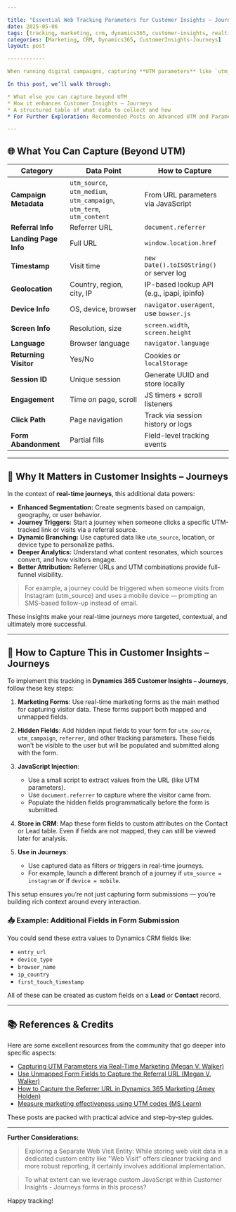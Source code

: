 ```yaml
---

title: "Essential Web Tracking Parameters for Customer Insights – Journeys"
date: 2025-05-06
tags: [tracking, marketing, crm, dynamics365, customer-insights, realtime-journeys]
categories: [Marketing, CRM, Dynamics365, CustomerInsights-Journeys]
layout: post

------------

When running digital campaigns, capturing **UTM parameters** like `utm_source` and `utm_campaign` is a common and essential practice. But that’s just the tip of the iceberg. There’s a lot more you can (and should) track to enrich journeys and drive personalized experiences, and this can also be achieved on **Dynamics 365 Customer Insights – Journeys (real-time marketing)**,

In this post, we’ll walk through:

* What else you can capture beyond UTM
* How it enhances Customer Insights – Journeys
* A structured table of what data to collect and how
* For Further Exploration: Recommended Posts on Advanced UTM and Parameter Tracking

---
```


## 🌐 What You Can Capture (Beyond UTM)

| Category              | Data Point                                                            | How to Capture                            |
| --------------------- | --------------------------------------------------------------------- | ----------------------------------------- |
| **Campaign Metadata** | `utm_source`, `utm_medium`, `utm_campaign`, `utm_term`, `utm_content` | From URL parameters via JavaScript        |
| **Referral Info**     | Referrer URL                                                          | `document.referrer`                       |
| **Landing Page Info** | Full URL                                                              | `window.location.href`                    |
| **Timestamp**         | Visit time                                                            | `new Date().toISOString()` or server log  |
| **Geolocation**       | Country, region, city, IP                                             | IP-based lookup API (e.g., ipapi, ipinfo) |
| **Device Info**       | OS, device, browser                                                   | `navigator.userAgent`, use `bowser.js`    |
| **Screen Info**       | Resolution, size                                                      | `screen.width`, `screen.height`           |
| **Language**          | Browser language                                                      | `navigator.language`                      |
| **Returning Visitor** | Yes/No                                                                | Cookies or `localStorage`                 |
| **Session ID**        | Unique session                                                        | Generate UUID and store locally           |
| **Engagement**        | Time on page, scroll                                                  | JS timers + scroll listeners              |
| **Click Path**        | Page navigation                                                       | Track via session history or logs         |
| **Form Abandonment**  | Partial fills                                                         | Field-level tracking events               |

---

## 🤔 Why It Matters in Customer Insights – Journeys

In the context of **real-time journeys**, this additional data powers:

* **Enhanced Segmentation:** Create segments based on campaign, geography, or user behavior.
* **Journey Triggers:** Start a journey when someone clicks a specific UTM-tracked link or visits via a referral source.
* **Dynamic Branching:** Use captured data like `utm_source`, location, or device type to personalize paths.
* **Deeper Analytics:** Understand what content resonates, which sources convert, and how visitors engage.
* **Better Attribution:** Referrer URLs and UTM combinations provide full-funnel visibility.

> For example, a journey could be triggered when someone visits from Instagram (utm\_source) and uses a mobile device — prompting an SMS-based follow-up instead of email.

These insights make your real-time journeys more targeted, contextual, and ultimately more successful.

---

## 🔧 How to Capture This in Customer Insights – Journeys

To implement this tracking in **Dynamics 365 Customer Insights – Journeys**, follow these key steps:

1. **Marketing Forms**: Use real-time marketing forms as the main method for capturing visitor data. These forms support both mapped and unmapped fields.

2. **Hidden Fields**: Add hidden input fields to your form for `utm_source`, `utm_campaign`, `referrer`, and other tracking parameters. These fields won't be visible to the user but will be populated and submitted along with the form.

3. **JavaScript Injection**:

   * Use a small script to extract values from the URL (like UTM parameters).
   * Use `document.referrer` to capture where the visitor came from.
   * Populate the hidden fields programmatically before the form is submitted.

4. **Store in CRM**: Map these form fields to custom attributes on the Contact or Lead table. Even if fields are not mapped, they can still be viewed later for analysis.

5. **Use in Journeys**:

   * Use captured data as filters or triggers in real-time journeys.
   * For example, launch a different branch of a journey if `utm_source = instagram` or if `device = mobile`.

This setup ensures you’re not just capturing form submissions — you’re building rich context around every interaction.

### 📥 Example: Additional Fields in Form Submission

You could send these extra values to Dynamics CRM fields like:

* `entry_url`
* `device_type`
* `browser_name`
* `ip_country`
* `first_touch_timestamp`

All of these can be created as custom fields on a **Lead** or **Contact** record.

---

## 📚 References & Credits

Here are some excellent resources from the community that go deeper into specific aspects:

* [Capturing UTM Parameters via Real-Time Marketing (Megan V. Walker)](https://meganvwalker.com/capturing-utm-parameters-via-realtime-marketing/)
* [Use Unmapped Form Fields to Capture the Referral URL (Megan V. Walker)](https://meganvwalker.com/use-unmapped-form-field-capture-referral-url/)
* [How to Capture the Referrer URL in Dynamics 365 Marketing (Amey Holden)](https://www.ameyholden.com/articles/dynamics-365-marketing-form-referre-url)
* [Measure marketing effectiveness using UTM codes (MS Learn)](https://learn.microsoft.com/en-us/dynamics365/customer-insights/journeys/real-time-marketing-utm)


These posts are packed with practical advice and step-by-step guides.

---

**Further Considerations:** 

>Exploring a Separate Web Visit Entity: While storing web visit data in a dedicated custom entity like "Web Visit" offers cleaner tracking and more robust reporting, it certainly involves additional implementation.

>To what extent can we leverage custom JavaScript within Customer Insights - Journeys forms in this process?

Happy tracking!
